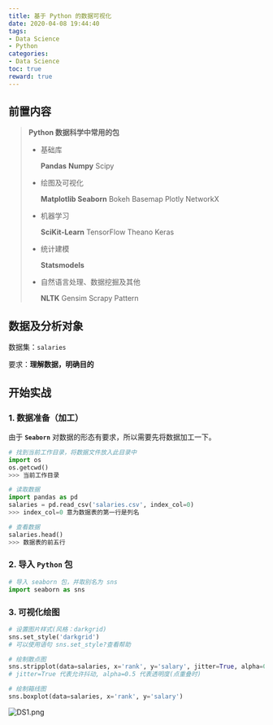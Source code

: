 ```yaml
---
title: 基于 Python 的数据可视化
date: 2020-04-08 19:44:40
tags: 
- Data Science
- Python
categories:
- Data Science
toc: true
reward: true
---
```


<!--more-->

## 前置内容

> **Python 数据科学中常用的包**
>
> - 基础库
>
>   **Pandas**  **Numpy**  Scipy
>
> - 绘图及可视化
>
>   **Matplotlib  Seaborn**  Bokeh  Basemap  Plotly  NetworkX
>
> - 机器学习
>
>   **SciKit-Learn**  TensorFlow  Theano  Keras
>
> - 统计建模
>
>   **Statsmodels**
>
> - 自然语言处理、数据挖掘及其他
>
>   **NLTK**  Gensim  Scrapy  Pattern

## 数据及分析对象

数据集：`salaries`

要求：**理解数据，明确目的**

## 开始实战

### 1. 数据准备（加工）

由于 **`Seaborn`** 对数据的形态有要求，所以需要先将数据加工一下。

```Python
# 找到当前工作目录，将数据文件放入此目录中
import os
os.getcwd()
>>> 当前工作目录
```

```Python
# 读取数据
import pandas as pd
salaries = pd.read_csv('salaries.csv', index_col=0)
>>> index_col=0 意为数据表的第一行是列名
```

```Python
# 查看数据
salaries.head()
>>> 数据表的前五行
```

### 2. 导入 `Python` 包

```Python
# 导入 seaborn 包，并取别名为 sns
import seaborn as sns
```

### 3. 可视化绘图

```Python
# 设置图片样式(风格：darkgrid)
sns.set_style('darkgrid')
# 可以使用语句 sns.set_style?查看帮助

# 绘制散点图
sns.stripplot(data=salaries, x='rank', y='salary', jitter=True, alpha=0.5)
# jitter=True 代表允许抖动, alpha=0.5 代表透明度(点重叠时)

# 绘制箱线图
sns.boxplot(data=salaries, x='rank', y='salary')
```

![DS1.png](https://i.loli.net/2020/04/08/jOe1bMfQBitYRZ9.png)